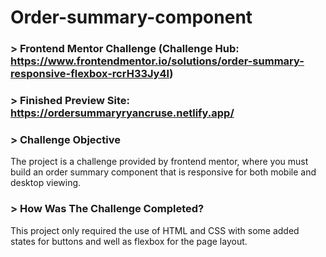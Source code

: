 # Order-summary-component

### > Frontend Mentor Challenge (Challenge Hub: https://www.frontendmentor.io/solutions/order-summary-responsive-flexbox-rcrH33Jy4l)

### > Finished Preview Site: https://ordersummaryryancruse.netlify.app/

### > Challenge Objective

The project is a challenge provided by frontend mentor, where you must build an order summary component that is responsive for both mobile and desktop viewing.

### > How Was The Challenge Completed?

This project only required the use of HTML and CSS with some added states for buttons and well as flexbox for the page layout.
